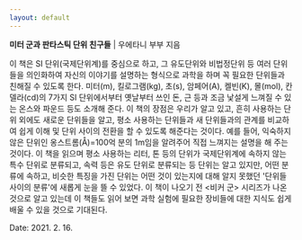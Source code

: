 ```yaml
---
layout: default
---
```


**미터 군과 판타스틱 단위 친구들** | 우에타니 부부 지음  

이 책은 SI 단위(국제단위계)를 중심으로 하고, 그 유도단위와 비법정단위 등 여러 단위들을 의인화하여 자신의 이야기를 설명하는 형식으로 과학을 하며 꼭 필요한 단위들과 친해질 수 있도록 한다. 
미터(m), 킬로그램(kg), 초(s), 암페어(A), 켈빈(K), 몰(mol), 칸델라(cd)의 7가지 SI 단위에서부터 옛날부터 쓰인 돈, 근 등과 조금 낯설게 느껴질 수 있는 온스와 파운드 등도 소개해 준다. 
이 책의 장점은 우리가 알고 있고, 흔히 사용하는 단위 외에도 새로운 단위들을 알고, 평소 사용하는 단위들과 새 단위들과의 관계를 비교하여 쉽게 이해 및 단위 사이의 전환을 할 수 있도록 해준다는 것이다. 예를 들어, 익숙하지 않은 단위인 옹스트롬(Å)=100억 분의 1m임을 알려주어 직접 느껴지는 설명을 해 주는 것이다.
이 책을 읽으며 평소 사용하는 리터, 톤 등의 단위가 국제단위계에 속하지 않는 특수 단위로 분류되고, 속력 등은 유도 단위로 분류되는 등 단위는 알고 있지만, 어떤 분류에 속하고, 비슷한 특징을 가진 단위는 어떤 것이 있는지에 대해 알지 못했던 '단위들 사이의 분류'에 새롭게 눈을 뜰 수 있었다. 
이 책이 나오기 전 <비커 군> 시리즈가 나온 것으로 알고 있는데 이 책들도 읽어 보면 과학 실험에 필요한 장비들에 대한 지식도 쉽게 배울 수 있을 것으로 기대된다. 
  
Date: 2021. 2. 16.